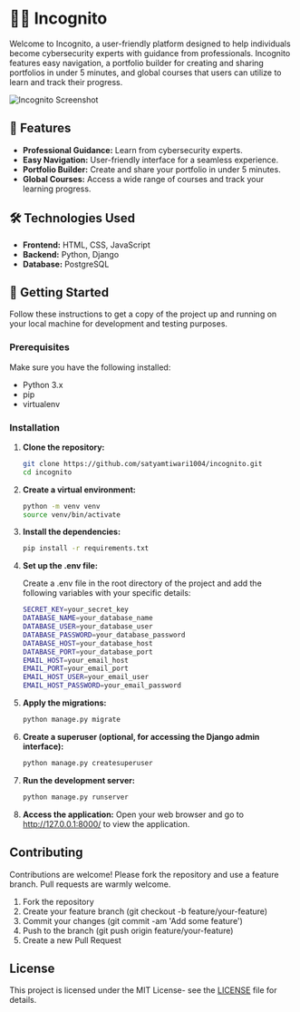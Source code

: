 # 🕵️‍♂️ Incognito

Welcome to Incognito, a user-friendly platform designed to help individuals become cybersecurity experts with guidance from professionals. Incognito features easy navigation, a portfolio builder for creating and sharing portfolios in under 5 minutes, and global courses that users can utilize to learn and track their progress.

![Incognito Screenshot](https://satyam-portfolio-24.s3.ap-south-1.amazonaws.com/img/projects/incognito-mockup.png)

## 🌟 Features

- **Professional Guidance:** Learn from cybersecurity experts.
- **Easy Navigation:** User-friendly interface for a seamless experience.
- **Portfolio Builder:** Create and share your portfolio in under 5 minutes.
- **Global Courses:** Access a wide range of courses and track your learning progress.

## 🛠️ Technologies Used

- **Frontend:** HTML, CSS, JavaScript
- **Backend:** Python, Django
- **Database:** PostgreSQL

## 🚀 Getting Started

Follow these instructions to get a copy of the project up and running on your local machine for development and testing purposes.

### Prerequisites

Make sure you have the following installed:

- Python 3.x
- pip
- virtualenv

### Installation

1. **Clone the repository:**

   ```bash
   git clone https://github.com/satyamtiwari1004/incognito.git
   cd incognito
   
2. **Create a virtual environment:**

   ```bash
   python -m venv venv
   source venv/bin/activate  
   
3. **Install the dependencies:**

   ```bash 
   pip install -r requirements.txt

4. **Set up the .env file:**

   Create a .env file in the root directory of the project and add the following variables with your specific details:

   ```bash 
   SECRET_KEY=your_secret_key
   DATABASE_NAME=your_database_name
   DATABASE_USER=your_database_user
   DATABASE_PASSWORD=your_database_password
   DATABASE_HOST=your_database_host
   DATABASE_PORT=your_database_port
   EMAIL_HOST=your_email_host
   EMAIL_PORT=your_email_port
   EMAIL_HOST_USER=your_email_user
   EMAIL_HOST_PASSWORD=your_email_password
   
5. **Apply the migrations:**

   ```bash
   python manage.py migrate

6. **Create a superuser (optional, for accessing the Django admin interface):**

   ```bash
   python manage.py createsuperuser

7. **Run the development server:**

   ```bash
   python manage.py runserver

8. **Access the application:**
Open your web browser and go to http://127.0.0.1:8000/ to view the application.

## Contributing

Contributions are welcome! Please fork the repository and use a feature branch. Pull requests are warmly welcome.

1.	Fork the repository
2.	Create your feature branch (git checkout -b feature/your-feature)
3.	Commit your changes (git commit -am 'Add some feature')
4.	Push to the branch (git push origin feature/your-feature)
5.	Create a new Pull Request
	
## License   

This project is licensed under the MIT License- see the [LICENSE](LICENSE) file for details.
